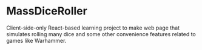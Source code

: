 # MassDiceRoller
Client-side-only React-based learning project to make web page that simulates
rolling many dice and some other convenience features related to games like
Warhammer.
